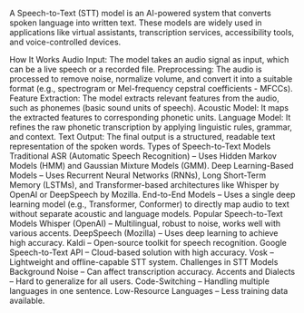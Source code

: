 A Speech-to-Text (STT) model is an AI-powered system that converts spoken language into written text. These models are widely used in applications like virtual assistants, transcription services, accessibility tools, and voice-controlled devices.

How It Works
Audio Input: The model takes an audio signal as input, which can be a live speech or a recorded file.
Preprocessing: The audio is processed to remove noise, normalize volume, and convert it into a suitable format (e.g., spectrogram or Mel-frequency cepstral coefficients - MFCCs).
Feature Extraction: The model extracts relevant features from the audio, such as phonemes (basic sound units of speech).
Acoustic Model: It maps the extracted features to corresponding phonetic units.
Language Model: It refines the raw phonetic transcription by applying linguistic rules, grammar, and context.
Text Output: The final output is a structured, readable text representation of the spoken words.
Types of Speech-to-Text Models
Traditional ASR (Automatic Speech Recognition) – Uses Hidden Markov Models (HMM) and Gaussian Mixture Models (GMM).
Deep Learning-Based Models – Uses Recurrent Neural Networks (RNNs), Long Short-Term Memory (LSTMs), and Transformer-based architectures like Whisper by OpenAI or DeepSpeech by Mozilla.
End-to-End Models – Uses a single deep learning model (e.g., Transformer, Conformer) to directly map audio to text without separate acoustic and language models.
Popular Speech-to-Text Models
Whisper (OpenAI) – Multilingual, robust to noise, works well with various accents.
DeepSpeech (Mozilla) – Uses deep learning to achieve high accuracy.
Kaldi – Open-source toolkit for speech recognition.
Google Speech-to-Text API – Cloud-based solution with high accuracy.
Vosk – Lightweight and offline-capable STT system.
Challenges in STT Models
Background Noise – Can affect transcription accuracy.
Accents and Dialects – Hard to generalize for all users.
Code-Switching – Handling multiple languages in one sentence.
Low-Resource Languages – Less training data available.